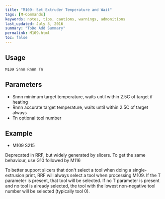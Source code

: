 ```yaml
---
title: "M109: Set Extruder Temperature and Wait" 
tags: [M-Commands]
keywords: notes, tips, cautions, warnings, admonitions
last_updated: July 3, 2016
summary: "ToDo Add Summary"
permalink: M109.html
toc: false
---
```



## Usage ##
```
M109 Snnn Rnnn Tn
```

## Parameters ##

+ Snnn minimum target temperature, waits until within 2.5C of target if heating
+ Rnnn accurate target temperature, waits until within 2.5C of target always
+ Tn optional tool number

## Example ##

+ M109 S215

Deprecated in RRF, but widely generated by slicers. To get the same behaviour, use G10 followed by M116

To better support slicers that don't select a tool when doing a single-extrusion print, RRF will always select a tool when processing M109. If the T parameter is present, that tool will be selected. If no T parameter is present and no tool is already selected, the tool with the lowest non-negative tool number will be selected (typically tool 0).